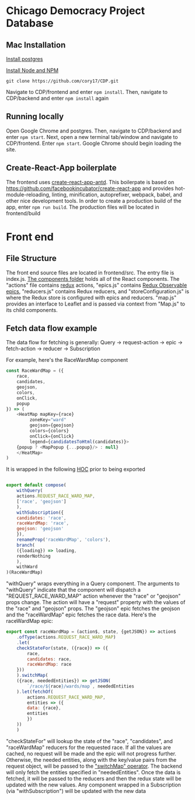# Chicago Democracy Project Database



## Mac Installation

[Install postgres](https://postgresapp.com/)

[Install Node and NPM](http://blog.teamtreehouse.com/install-node-js-npm-mac)

`git clone https://github.com/cory17/CDP.git`

Navigate to CDP/frontend and enter `npm install`. Then,
navigate to CDP/backend and enter `npm install` again


## Running locally

Open Google Chrome and postgres. Then, navigate to CDP/backend and enter `npm start`. Next, open a new terminal tab/window and navigate to CDP/frontend. Enter `npm start`. Google Chrome should begin loading the site. 


## Create-React-App boilerplate

The frontend uses [create-react-app-antd](https://github.com/ant-design/create-react-app-antd). This boilerpate is based on https://github.com/facebookincubator/create-react-app and provides hot-module-reloading, linting, minification, autoprefixer, webpack, babel, and other nice development tools. In order to create a production build of the app, enter `npm run build`. The production files will be located in frontend/build

# Front end 

## File Structure
The front end source files are located in frontend/src. The entry file is index.js. [The components folder](https://github.com/cory17/CDP/tree/master/frontend/src/components) holds all of the React components. The "actions" file contains [redux](http://redux.js.org) actions, "epics.js" contains [Redux Observable epics](https://redux-observable.js.org), "reducers.js" contains Redux reducers, and "storeConfiguration.js" is where the Redux store is configured with epics and reducers. "map.js" provides an interface to Leaflet and is passed via context from "Map.js" to its child components. 

## Fetch data flow example
The data flow for fetching is generally: Query -> request-action -> epic -> fetch-action -> reducer -> Subscription

For example, here's the RaceWardMap component
```javascript
const RaceWardMap = ({
    race,
    candidates,
    geojson,
    colors,
    onClick,
    popup
}) => (
    <HeatMap mapKey={race}
	     zoneKey="ward"
	     geojson={geojson}
	     colors={colors}
	     onClick={onClick}
	     legend={candidatesToHtml(candidates)}>
	{popup ? <MapPopup {...popup}/> : null}
    </HeatMap>
)
```
It is wrapped in the following [HOC](https://facebook.github.io/react/docs/higher-order-components.html) prior to being exported

```javascript

export default compose(
    withQuery(
	actions.REQUEST_RACE_WARD_MAP,
	['race', 'geojson']
    ),
    withSubscription({
	candidates: 'race',
	raceWardMap: 'race',
	geojson: 'geojson'
    }),
    renameProp('raceWardMap', 'colors'),
    branch(
	({loading}) => loading,
	renderNothing
    ),
    withWard
)(RaceWardMap)
```

"withQuery" wraps everything in a Query component. The arguments to "withQuery" indicate that the component will dispatch a "REQUEST_RACE_WARD_MAP" action whenever the "race" or "geojson" props change. The action will have a "request" property with the values of the "race" and "geojson" props. The "geojson" epic fetches the geojson and the "raceWardMap" epic fetches the race data. Here's the raceWardMap epic:

```javascript
export const raceWardMap = (action$, state, {getJSON}) => action$
    .ofType(actions.REQUEST_RACE_WARD_MAP)
    .let(
	checkStateFor(state, ({race}) => ({
	    race,
	    candidates: race,
	    raceWardMap: race
	}))
    ).switchMap(
	({race, neededEntities}) => getJSON(
	    `/race/${race}/wards/map`, neededEntities
	).let(fetchOf(
	    actions.REQUEST_RACE_WARD_MAP,
	    entities => ({
		data: {race},
		entities
	    })
	))
    )
```

"checkStateFor" will lookup the state of the "race", "candidates", and "raceWardMap" reducers for the requested race. If all the values are cached, no request will be made and the epic will not progress further. Otherwise, the needed entities, along with the key/value pairs from the request object, will be passed to the ["switchMap" operator](https://www.learnrxjs.io/operators/transformation/switchmap.html). The backend will only fetch the entities specified in "neededEntities". Once the data is fetched, it will be passed to the reducers and then the redux state will be updated with the new values. Any component wrapped in a Subscription (via "withSubscription") will be updated with the new data


